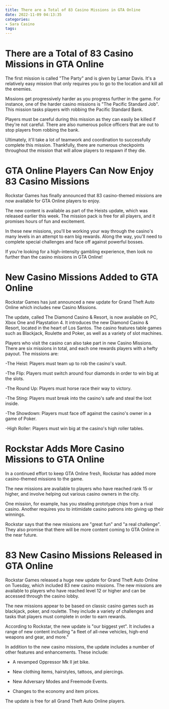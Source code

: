 ```yaml
---
title: There are a Total of 83 Casino Missions in GTA Online
date: 2022-11-09 04:13:35
categories:
- Sara Casino
tags:
---
```



#  There are a Total of 83 Casino Missions in GTA Online

The first mission is called "The Party" and is given by Lamar Davis. It's a relatively easy mission that only requires you to go to the location and kill all the enemies.

Missions get progressively harder as you progress further in the game. For instance, one of the harder casino missions is "The Pacific Standard Job". This mission tasks players with robbing the Pacific Standard Bank.

Players must be careful during this mission as they can easily be killed if they're not careful. There are also numerous police officers that are out to stop players from robbing the bank.

Ultimately, it'll take a lot of teamwork and coordination to successfully complete this mission. Thankfully, there are numerous checkpoints throughout the mission that will allow players to respawn if they die.

#  GTA Online Players Can Now Enjoy 83 Casino Missions

Rockstar Games has finally announced that 83 casino-themed missions are now available for GTA Online players to enjoy.

The new content is available as part of the Heists update, which was released earlier this week. The mission pack is free for all players, and it promises hours of fun and excitement.

In these new missions, you'll be working your way through the casino's many levels in an attempt to earn big rewards. Along the way, you'll need to complete special challenges and face off against powerful bosses.

If you're looking for a high-intensity gambling experience, then look no further than the casino missions in GTA Online!

#  New Casino Missions Added to GTA Online

Rockstar Games has just announced a new update for Grand Theft Auto Online which includes new Casino Missions.

The update, called The Diamond Casino & Resort, is now available on PC, Xbox One and Playstation 4. It introduces the new Diamond Casino & Resort, located in the heart of Los Santos. The casino features table games such as Blackjack, Roulette and Poker, as well as a variety of slot machines.

Players who visit the casino can also take part in new Casino Missions. There are six missions in total, and each one rewards players with a hefty payout. The missions are:

-The Heist: Players must team up to rob the casino's vault.

-The Flip: Players must switch around four diamonds in order to win big at the slots.

-The Round Up: Players must horse race their way to victory.

-The Sting: Players must break into the casino's safe and steal the loot inside.

-The Showdown: Players must face off against the casino's owner in a game of Poker.

-High Roller: Players must win big at the casino's high roller tables.

#  Rockstar Adds More Casino Missions to GTA Online

In a continued effort to keep GTA Online fresh, Rockstar has added more casino-themed missions to the game.

The new missions are available to players who have reached rank 15 or higher, and involve helping out various casino owners in the city.

One mission, for example, has you stealing prototype chips from a rival casino. Another requires you to intimidate casino patrons into giving up their winnings.

Rockstar says that the new missions are "great fun" and "a real challenge". They also promise that there will be more content coming to GTA Online in the near future.

#  83 New Casino Missions Released in GTA Online

Rockstar Games released a huge new update for Grand Theft Auto Online on Tuesday, which included 83 new casino missions. The new missions are available to players who have reached level 12 or higher and can be accessed through the casino lobby.

The new missions appear to be based on classic casino games such as blackjack, poker, and roulette. They include a variety of challenges and tasks that players must complete in order to earn rewards.

According to Rockstar, the new update is "our biggest yet". It includes a range of new content including "a fleet of all-new vehicles, high-end weapons and gear, and more."

In addition to the new casino missions, the update includes a number of other features and enhancements. These include:

- A revamped Oppressor Mk II jet bike.

- New clothing items, hairstyles, tattoos, and piercings.

- New Adversary Modes and Freemode Events.

- Changes to the economy and item prices.

The update is free for all Grand Theft Auto Online players.